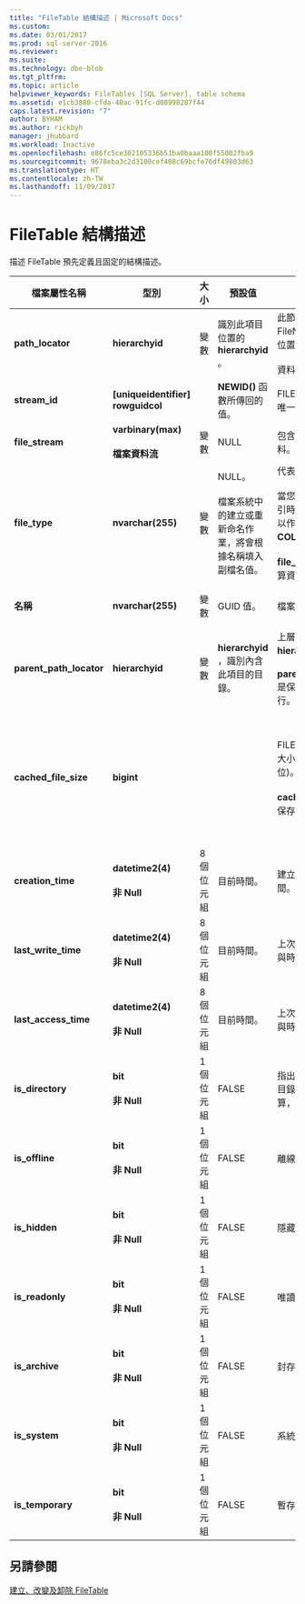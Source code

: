 ```yaml
---
title: "FileTable 結構描述 | Microsoft Docs"
ms.custom: 
ms.date: 03/01/2017
ms.prod: sql-server-2016
ms.reviewer: 
ms.suite: 
ms.technology: dbe-blob
ms.tgt_pltfrm: 
ms.topic: article
helpviewer_keywords: FileTables [SQL Server], table schema
ms.assetid: e1cb3880-cfda-40ac-91fc-d08998287f44
caps.latest.revision: "7"
author: BYHAM
ms.author: rickbyh
manager: jhubbard
ms.workload: Inactive
ms.openlocfilehash: e86fc5ce302105336b51ba0baaa100f55002fba9
ms.sourcegitcommit: 9678eba3c2d3100cef408c69bcfe76df49803d63
ms.translationtype: HT
ms.contentlocale: zh-TW
ms.lasthandoff: 11/09/2017
---
```

# <a name="filetable-schema"></a>FileTable 結構描述
  描述 FileTable 預先定義且固定的結構描述。  
  
|檔案屬性名稱|型別|大小|預設值|描述|檔案系統可存取性|  
|-------------------------|----------|----------|-------------|-----------------|-------------------------------|  
|**path_locator**|**hierarchyid**|變數|識別此項目位置的 **hierarchyid** 。|此節點在階層式 FileNamespace 中的位置。<br /><br /> 資料表的主索引鍵。|可透過設定 Windows 路徑值加以建立及修改。|  
|**stream_id**|**[uniqueidentifier] rowguidcol**||**NEWID()** 函數所傳回的值。|FILESTREAM 資料的唯一識別碼。|不適用。|  
|**file_stream**|**varbinary(max)**<br /><br /> **檔案資料流**|變數|NULL|包含 FILESTREAM 資料。|不適用。|  
|**file_type**|**nvarchar(255)**|變數|NULL。<br /><br /> 檔案系統中的建立或重新命名作業，將會根據名稱填入副檔名值。|代表檔案的類型。<br /><br /> 當您建立全文檢索索引時，此資料行可用以作為 **TYPE COLUMN** 。<br /><br /> **file_type** 是保存的計算資料行。|自動計算， 無法設定。|  
|**名稱**|**nvarchar(255)**|變數|GUID 值。|檔案或目錄名稱。|可使用 Windows API 加以建立或修改。|  
|**parent_path_locator**|**hierarchyid**|變數|**hierarchyid** ，識別內含此項目的目錄。|上層目錄的 **hierarchyid** 。<br /><br /> **parent_path_locator** 是保存的計算資料行。|自動計算， 無法設定。|  
|**cached_file_size**|**bigint**|||FILESTREAM 資料的大小 (以位元組為單位)。<br /><br /> **cached_file_size** 是保存的計算資料行。|雖然快取的檔案大小會自動保持最新狀態，不過在少見的情況下，它可能會呈現未同步狀態。 若要計算確切的大小，請使用 **DATALENGTH()** 函數。|  
|**creation_time**|**datetime2(4)**<br /><br /> **非 Null**|8 個位元組|目前時間。|建立檔案的日期與時間。|自動計算， 也可以使用 Windows API 加以設定。|  
|**last_write_time**|**datetime2(4)**<br /><br /> **非 Null**|8 個位元組|目前時間。|上次更新檔案的日期與時間。|自動計算， 也可以使用 Windows API 加以設定。|  
|**last_access_time**|**datetime2(4)**<br /><br /> **非 Null**|8 個位元組|目前時間。|上次存取檔案的日期與時間。|自動計算， 也可以使用 Windows API 加以設定。|  
|**is_directory**|**bit**<br /><br /> **非 Null**|1 個位元組|FALSE|指出資料列是否代表目錄。 此值會自動計算，而且無法設定。|自動計算， 無法設定。|  
|**is_offline**|**bit**<br /><br /> **非 Null**|1 個位元組|FALSE|離線檔案屬性。|自動計算， 也可以使用 Windows API 加以設定。|  
|**is_hidden**|**bit**<br /><br /> **非 Null**|1 個位元組|FALSE|隱藏檔案屬性。|自動計算， 也可以使用 Windows API 加以設定。|  
|**is_readonly**|**bit**<br /><br /> **非 Null**|1 個位元組|FALSE|唯讀檔案屬性。|自動計算， 也可以使用 Windows API 加以設定。|  
|**is_archive**|**bit**<br /><br /> **非 Null**|1 個位元組|FALSE|封存屬性。|自動計算， 也可以使用 Windows API 加以設定。|  
|**is_system**|**bit**<br /><br /> **非 Null**|1 個位元組|FALSE|系統檔案屬性。|自動計算， 也可以使用 Windows API 加以設定。|  
|**is_temporary**|**bit**<br /><br /> **非 Null**|1 個位元組|FALSE|暫存檔案屬性。|自動計算， 也可以使用 Windows API 加以設定。|  
  
## <a name="see-also"></a>另請參閱  
 [建立、改變及卸除 FileTable](../../relational-databases/blob/create-alter-and-drop-filetables.md)  
  
  
